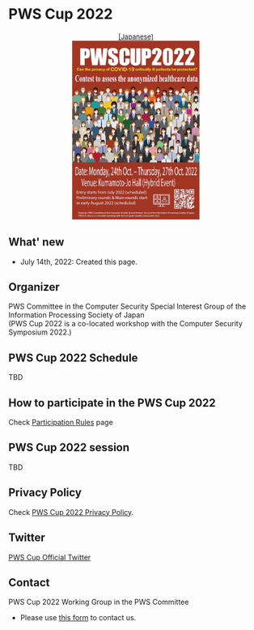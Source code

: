 # PWS Cup 2022

<div style="text-align: center;">
 <font size="2">
  <a href="./cup22.html">[Japanese]</a>
 </font>
</div>

<div align="center">
 <a href="./Images/poster2022_e_full.png">
  <img src="./Images/poster2022_e.jpg" width=50%>
 </a>
</div>

## What' new
- July 14th, 2022: Created this page.

## Organizer
PWS Committee in the Computer Security Special Interest Group of the Information Processing Society of Japan  
(PWS Cup 2022 is a co-located workshop with the Computer Security Symposium 2022.)

## PWS Cup 2022 Schedule
TBD

## How to participate in the PWS Cup 2022
Check [Participation Rules](./entry_e.html) page

## PWS Cup 2022 session
TBD

## Privacy Policy
Check [PWS Cup 2022 Privacy Policy](./privacy_policy_e.html).

## Twitter
[PWS Cup Official Twitter](https://twitter.com/pwscup_admin)


## Contact
PWS Cup 2022 Working Group in the PWS Committee

  - Please use [this form](https://docs.google.com/forms/d/e/1FAIpQLSfyTFysiL6LBl4xGSHPV3qdl9mYIL_s_0yMMRQ7Q02gVf43Wg/viewform) to contact us.
